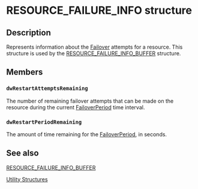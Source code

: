 # RESOURCE_FAILURE_INFO structure

## Description

Represents information about the [Failover](https://learn.microsoft.com/previous-versions/windows/desktop/mscs/failover) attempts for a resource. This structure is used by the [RESOURCE_FAILURE_INFO_BUFFER](https://learn.microsoft.com/previous-versions/windows/desktop/api/clusapi/ns-clusapi-resource_failure_info_buffer) structure.

## Members

### `dwRestartAttemptsRemaining`

The number of remaining failover attempts that can be made on the resource during the current [FailoverPeriod](https://learn.microsoft.com/previous-versions/windows/desktop/mscs/groups-failoverperiod) time interval.

### `dwRestartPeriodRemaining`

The amount of time remaining for the [FailoverPeriod](https://learn.microsoft.com/previous-versions/windows/desktop/mscs/groups-failoverperiod), in seconds.

## See also

[RESOURCE_FAILURE_INFO_BUFFER](https://learn.microsoft.com/previous-versions/windows/desktop/api/clusapi/ns-clusapi-resource_failure_info_buffer)

[Utility Structures](https://learn.microsoft.com/previous-versions/windows/desktop/mscs/utility-structures)